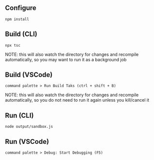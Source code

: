 ## Configure
```
npm install
```

## Build (CLI)
```
npx tsc
```
NOTE: this will also watch the directory for changes and recompile automatically, so you may want to run it as a background job

## Build (VSCode)
```
command palette > Run Build Taks (ctrl + shift + B)
```
NOTE: this will also watch the directory for changes and recompile automatically, so you do not need to run it again unless you kill/cancel it

## Run (CLI)
```
node output/sandbox.js
```

## Run (VSCode)
```
command palette > Debug: Start Debugging (F5)
```
